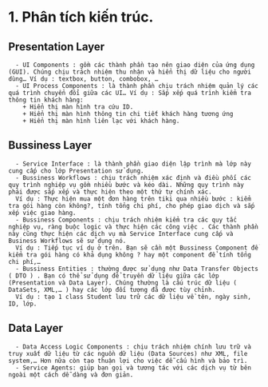 # 1. Phân tích kiến trúc.
## Presentation Layer
      - UI Components : gồm các thành phần tạo nên giao diện của ứng dụng (GUI). Chúng chịu trách nhiệm thu nhận và hiển thị dữ liệu cho người dùng… Ví dụ : textbox, button, combobox, …
      - UI Process Components : là thành phần chịu trách nhiệm quản lý các quá trình chuyển đổi giữa các UI… Ví dụ : Sắp xếp quá trình kiểm tra thông tin khách hàng:
        + Hiển thị màn hình tra cứu ID.
        + Hiển thị màn hình thông tin chi tiết khách hàng tương ứng
        + Hiển thị màn hình liên lạc với khách hàng.
## Bussiness Layer
      - Service Interface : là thành phần giao diện lập trình mà lớp này cung cấp cho lớp Presentation sử dụng.
      - Bussiness Workflows : chịu trách nhiệm xác định và điều phối các quy trình nghiệp vụ gồm nhiều bước và kéo dài. Những quy trình này phải được sắp xếp và thực hiện theo một thứ tự chính xác.
      Ví dụ : Thực hiện mua một đơn hàng trên tiki qua nhiều bước : kiểm tra gói hàng còn không?, tính tổng chi phí, cho phép giao dịch và sắp xếp việc giao hàng.
      - Bussiness Components : chịu trách nhiệm kiểm tra các quy tắc nghiệp vụ, ràng buộc logic và thực hiện các công việc . Các thành phần này cũng thực hiện các dịch vụ mà Service Interface cung cấp và Business Workflows sẽ sử dụng nó.
      Ví dụ : Tiếp tục ví dụ ở trên. Bạn sẽ cần một Bussiness Component để kiểm tra gói hàng có khả dụng không ? hay một component để tính tổng chi phí,…
      - Bussiness Entities : thường được sử dụng như Data Transfer Objects ( DTO ) . Bạn có thể sử dụng để truyền dữ liệu giữa các lớp (Presentation và Data Layer). Chúng thường là cấu trúc dữ liệu ( DataSets, XML,… ) hay các lớp đối tượng đã được tùy chỉnh.
      Ví dụ : tạo 1 class Student lưu trữ các dữ liệu về tên, ngày sinh, ID, lớp.
## Data Layer      
      - Data Access Logic Components : chịu trách nhiệm chính lưu trữ và truy xuất dữ liệu từ các nguồn dữ liệu (Data Sources) như XML, file system,… Hơn nữa còn tạo thuận lợi cho việc dễ cấu hình và bảo trì.
      - Service Agents: giúp bạn gọi và tương tác với các dịch vụ từ bên ngoài một cách dễ dàng và đơn giản.      
